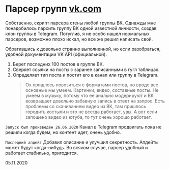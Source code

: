 # Парсер групп [vk.com](https://vk.com/)
Собственно, скрипт парсера стены любой группы ВК.
Однажды мне понадобилось парсить группу ВК одной известной личности, создав клон группы
в Telegram. Погуглив, я не особо нашел нормальных парсеров, возможно плохо искал, но все же решил написать свой.

Обратившись к довольно странно выполненной, но если разобраться, удобной документации VK API (официальной).

1. Берет последних 100 постов в группе ВК.
2. Сверяет ссылки на посты с заранее записанными в гугл таблицах.
3. Определяет тип поста и постит его в канал или группу в Telegram.
   > Ох пришлось повозиться с форматами постов, но вроде все основные мы умеем. Картинки, видео, составные посты.
   > Не умеем в музыку, потому что ее анально модерируют и ВК возвращает довольно забавную запись в ответ на запрос.
   > Есть проблемы со скачиванием видео из ВК, там пришлось городить костыли и это не всегда работает, увы.
   > А вот если запощено видео из ютуба, то тут очень хорошо работает.

`Запуск был произведен 26.06.2020`
Канал в Telegram продвигать пока не решили когда будем, но контент идет, очень удобно.

`Последний апдейт` Добавил описание и улучшил секретность. Апдейты может будут когда-нибудь.
Во всяком случае, парсер удобный и работает стабильно, пригодится.

05.11.2020

